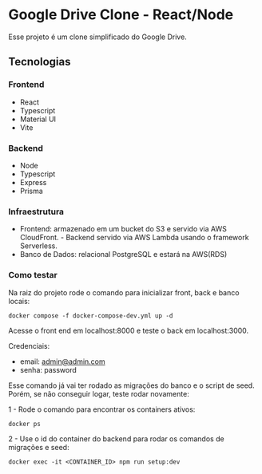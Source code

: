 # Google Drive Clone - React/Node

Esse projeto é um clone simplificado do Google Drive.

## Tecnologias

### Frontend

- React
- Typescript
- Material UI
- Vite

### Backend

- Node
- Typescript
- Express
- Prisma

### Infraestrutura

- Frontend: armazenado em um bucket do S3 e servido via AWS CloudFront. - Backend servido via AWS Lambda usando o framework Serverless.
- Banco de Dados: relacional PostgreSQL e estará na AWS(RDS)

### Como testar

Na raiz do projeto rode o comando para inicializar front, back e banco locais:

```
docker compose -f docker-compose-dev.yml up -d
```

Acesse o front end em localhost:8000 e teste o back em localhost:3000.

Credenciais:

- email: admin@admin.com
- senha: password

Esse comando já vai ter rodado as migrações do banco e o script de seed. Porém, se não conseguir logar, teste rodar novamente:

1 - Rode o comando para encontrar os containers ativos:

```
docker ps
```

2 - Use o id do container do backend para rodar os comandos de migrações e seed:

```
docker exec -it <CONTAINER_ID> npm run setup:dev
```
